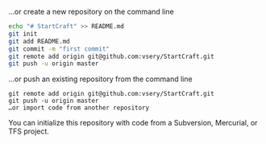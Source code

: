 …or create a new repository on the command line

``` bash
echo "# StartCraft" >> README.md
git init
git add README.md
git commit -m "first commit"
git remote add origin git@github.com:vsery/StartCraft.git
git push -u origin master
```
…or push an existing repository from the command line
```
git remote add origin git@github.com:vsery/StartCraft.git
git push -u origin master
…or import code from another repository
```
You can initialize this repository with code from a Subversion, Mercurial, or TFS project.